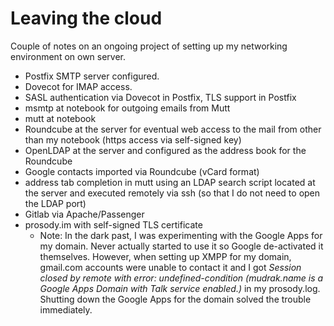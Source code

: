 Leaving the cloud
=================

Couple of notes on an ongoing project of setting up my networking
environment on own server.

* Postfix SMTP server configured.
* Dovecot for IMAP access.
* SASL authentication via Dovecot in Postfix, TLS support in Postfix
* msmtp at notebook for outgoing emails from Mutt
* mutt at notebook
* Roundcube at the server for eventual web access to the mail from other than
  my notebook (https access via self-signed key)
* OpenLDAP at the server and configured as the address book for the Roundcube
* Google contacts imported via Roundcube (vCard format)
* address tab completion in mutt using an LDAP search script located at the
  server and executed remotely via ssh (so that I do not need to open the LDAP
  port)
* Gitlab via Apache/Passenger
* prosody.im with self-signed TLS certificate
  * Note: In the dark past, I was experimenting with the Google Apps for my
    domain. Never actually started to use it so Google de-activated it
    themselves. However, when setting up XMPP for my domain, gmail.com accounts
    were unable to contact it and I got
    *Session closed by remote with error: undefined-condition (mudrak.name is a
    Google Apps Domain with Talk service enabled.)*
    in my prosody.log. Shutting down the Google Apps for the domain solved the
    trouble immediately.
